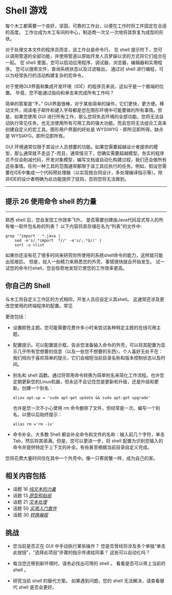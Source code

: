 # Shell 游戏
<!-- 2020.03.22 -->

每个木工都需要一个良好，坚固，可靠的工作台，以便在工作时将工件固定在合适的高度。 工作台成为木工车间的中心，制造商一次又一次地将其恢复为成型的形状。

对于处理文本文件的程序员而言，该工作台是命令行。 在 shell 提示符下，您可以调用管道的全部功能，并使用管道以原始开发人员梦寐以求的方式将它们组合在一起。 在 shell 里面，您可以启动应用程序，调试器，浏览器，编辑器和实用程序。 您可以搜索文件，查询系统状态以及过滤输出。 通过对 shell 进行编程，可以为经常执行的活动构建复杂的宏命令。

对于使用GUI界面和集成开发环境（IDE）的程序员来说，这似乎是一个极端的位置。 毕竟，您不能通过指向和单击来完成所有工作吗？

简单的答案是“不。” GUI界面很棒，对于某些简单的操作，它们更快，更方便。移动文件，阅读电子邮件和键入字母都是您在图形环境中可能要做的所有事情。但是，如果您使用 GUI 进行所有工作，那么您将失去环境的全部功能。您将无法自动执行常见任务，也无法使用所有可用工具的强大功能。而且您将无法组合工具来创建自定义的宏工具。图形用户界面的好处是 WYSIWYG - 即所见即所得。缺点是 WYSIAYG，即所见即所有。

GUI 环境通常仅限于其设计人员想要的功能。如果您需要超越设计者提供的模型，那么通常就不走运了-而且，通常情况下，您确实需要超越模型。务实的程序员不仅会削减代码，开发对象模型，编写文档或自动化构建过程，我们还会做所有这些事情。任何一种工具的范围通常都限于该工具应执行的任务。例如，假设您需要在IDE中集成一个代码预处理器（以实现按合同设计，多处理编译指示等）。除非IDE的设计者明确为此功能提供了挂钩，否则您将无法做到。

---
## 提示 26 使用命令 shell 的力量
---

熟悉 shell 后，您会发现工作效率飞升。 是否需要创建由Java代码显式导入的所有唯一软件包名称的列表？ 以下内容将其存储在名为“列表”的文件中:

```shell
grep '^import ' *.java |
    sed -e's/.*import  *//' -e's/;.*$//' |
    sort -u >list
```

如果你还没有花了很多时间来研究你所使用的系统shell命令的能力，这样就可能出现艰巨。 但是，投入一些精力来熟悉您的外壳，事情很快就会开始发生。 试一试您的命令行shell，您会惊奇地发现它使您的工作效率更高。

## 你自己的 Shell

与木工将自定义工作区的方式相同，开发人员应自定义其shell。 这通常还涉及更改您使用的终端程序的配置。常见

更改包括：

- 设置颜色主题。您可能需要花费许多小时来尝试各种特定主题的在线可用主题。

- 配置提示。可以配置提示框，告诉您准备输入命令的外壳，可以将其配置为显示几乎所有您想要的信息（以及一些您不想要的东西）。个人喜好无处不在：我们倾向于喜欢简单的提示，它们会缩短当前目录名称和版本控制状态以及时间。

- 别名和 shell 函数。通过将常用命令转换为简单别名来简化工作流程。也许您定期更新您的Linux机器，但永远不会记住您是更新和升级，还是升级和更新。创建一个别名：

      alias apt-up = 'sudo apt-get update && sudo apt-get upgrade'

  也许是您一次不小心使用 rm 命令删除了文件，但经常是一次。编写一个别名，以便以后始终提示：

      alias rm ='rm -iv'

- 命令补全。大多数 Shell 都会补全命令和文件的名称：输入前几个字符，单击Tab，然后将其填满。但是，您可以更进一步，将 shell 配置为识别您输入的命令并提供特定于上下文的补全。有些甚至根据当前目录自定义完成。

您将花费大量时间住在其中一个外壳中。像一只寄居蟹一样，成为自己的家。

## 相关内容包括

- 话题 16 [_纯文本的力量_](./纯文本的力量.md)
- 话题 13 [_原型和贴纸_](../Chapter2/原型和贴纸.md)
- 话题 21 [_文本处理_](./文本处理.md)
- 话题 50 [_实用入门套件_](../Chapter9/实用入门套件.md)
- 话题 30 [_转换编程_](../Chapter5/转换编程.md)

## 挑战

- 您当前是否正在 GUI 中手动执行某些操作？ 您是否曾经将涉及多个单独“单击此按钮”，“选择此项目”步骤的指示传递给同事？ 这些可以自动化吗？

- 每当您迁移到新环境时，请务必找出可用的 shell 。 看看是否可以带上当前的 shell 。

- 研究当前 shell 的替代方案。 如果遇到问题，您的 shell 无法解决，请查看替代 shell 是否会更好。
